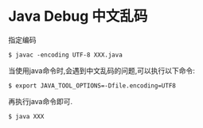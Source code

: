 # Java Debug 中文乱码

指定编码

```
$ javac -encoding UTF-8 XXX.java
```

当使用java命令时,会遇到中文乱码的问题,可以执行以下命令:

```
$ export JAVA_TOOL_OPTIONS=-Dfile.encoding=UTF8
```

再执行java命令即可.

```
$ java XXX
```

